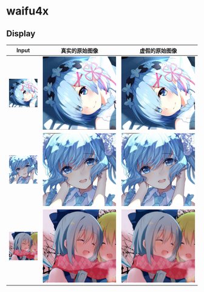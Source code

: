 # waifu4x

## Display

| Input                             | 真实的原始图像                    | 虚假的原始图像                      |
| --------------------------------- | --------------------------------- | ----------------------------------- |
| ![](readonly/example/sample.png)  | ![](readonly/example/fakeHR.bmp)  | ![](readonly/example/sampleHR.png)  |
| ![](readonly/example/sample1.png) | ![](readonly/example/fake1HR.bmp) | ![](readonly/example/sample1HR.png) |
| ![](readonly/example/sample2.png) | ![](readonly/example/fake2HR.png) | ![](readonly/example/sample2HR.png) |

